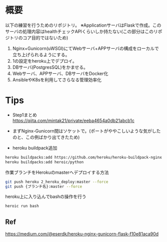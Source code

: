 # 概要
以下の練習を行うためのリポジトリ。
※ApplicationサーバはFlaskで作成。このサーバの処理内容はhealthチェックAPIくらいしか持たない(この部分はこのリポジトリのコア目的ではないため)
1. Nginx+Gunicorn(uWSGI)にてWebサーバ+APPサーバの構成をローカルで立ち上げられるようにする。
2. 1の設定をheroku上でデプロイ。
3. DBサーバ(PostgresSQL)をかませる。
4. Webサーバ、APPサーバ、DBサーバをDocker化
5. AnsibleやK8sを利用してさらなる管理効率化

# Tips
- Step1まとめ　https://qiita.com/mintak21/private/eeba4654a0db21abcb1c


- まずNginx-Gunicorn間はソケットで。(ポートがややこしいような気がしたのと、この例ばかり出てきたため)
- heroku buildpack追加
```bash
heroku buildpacks:add https://github.com/heroku/heroku-buildpack-nginx
heroku buildpacks:add heroic/python
```
作業ブランチをHerokuのmasterへデプロイする方法
```bash
git push heroku 2_heroku_deploy:master --force
git push {ブランチ名}:master --force
```
heroku上に入り込んでbashの操作を行う
```bash
heroic run bash
```

## Ref
https://medium.com/@eserdk/heroku-nginx-gunicorn-flask-f10e81aca90d
